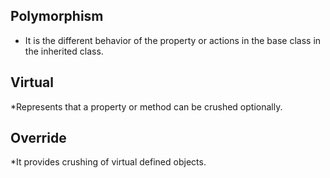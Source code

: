 ## Polymorphism

* It is the different behavior of the property or actions in the base class in the inherited class.

## Virtual

*Represents that a property or method can be crushed optionally.

## Override

*It provides crushing of virtual defined objects.

